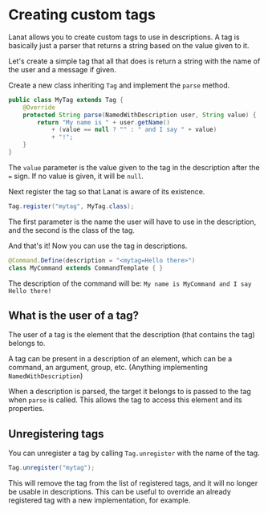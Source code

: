 # Creating custom tags

Lanat allows you to create custom tags to use in descriptions. A tag is basically just a parser that returns a string
based on the value given to it.

Let's create a simple tag that all that does is return a string with the name of the user and a message if given.

<procedure title="Tutorial">
<step>

Create a new class inheriting ``Tag`` and implement the ``parse`` method.

```Java
public class MyTag extends Tag {
	@Override
	protected String parse(NamedWithDescription user, String value) {
		return "My name is " + user.getName()
			+ (value == null ? "" : " and I say " + value)
			+ "!";
	}
}
```

The ``value`` parameter is the value given to the tag in the description after the `=` sign.
If no value is given, it will be ``null``.

</step>

<step>

Next register the tag so that Lanat is aware of its existence.

```Java
Tag.register("mytag", MyTag.class);
```

The first parameter is the name the user will have to use in the description, and the second is the class of the tag.

</step>

<step>

And that's it! Now you can use the tag in descriptions.

```Java
@Command.Define(description = "<mytag=Hello there>")
class MyCommand extends CommandTemplate { }
```

The description of the command will be: ``My name is MyCommand and I say Hello there!``

</step>
</procedure>


## What is the user of a tag?

<tldr>
The user of a tag is the element that the description (that contains the tag) belongs to.
</tldr>

A tag can be present in a description of an element, which can be a command, an argument, group, etc. (Anything
implementing ``NamedWithDescription``)

When a description is parsed, the target it belongs to is passed to the tag when ``parse`` is called. This allows the
tag to access this element and its properties.


## Unregistering tags

You can unregister a tag by calling ``Tag.unregister`` with the name of the tag.

```Java
Tag.unregister("mytag");
```

This will remove the tag from the list of registered tags, and it will no longer be usable in descriptions. This can
be useful to override an already registered tag with a new implementation, for example.